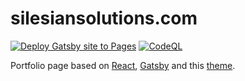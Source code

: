 # silesiansolutions.com

[![Deploy Gatsby site to Pages](https://github.com/silesiansolutions/silesiansolutions.com/actions/workflows/gatsby.yml/badge.svg)](https://github.com/silesiansolutions/silesiansolutions.com/actions/workflows/gatsby.yml)
[![CodeQL](https://github.com/silesiansolutions/silesiansolutions.com/actions/workflows/github-code-scanning/codeql/badge.svg)](https://github.com/silesiansolutions/silesiansolutions.com/actions/workflows/github-code-scanning/codeql)

Portfolio page based on [React](https://react.dev), [Gatsby](https://www.gatsbyjs.com) and this [theme](https://github.com/konstantinmuenster/gatsby-starter-portfolio-minimal-theme).
